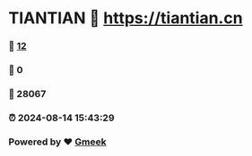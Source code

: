 # TIANTIAN :link: https://tiantian.cn 
### :page_facing_up: [12](https://tiantian.cn/tag.html) 
### :speech_balloon: 0 
### :hibiscus: 28067 
### :alarm_clock: 2024-08-14 15:43:29 
### Powered by :heart: [Gmeek](https://github.com/Meekdai/Gmeek)
